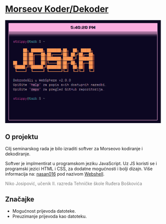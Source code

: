 # [Morseov Koder/Dekoder](https://n1ko-josipovic.github.io/morse-code/)

<div align="center">
  <img alt="banner" src="https://github.com/n1ko-josipovic/main/blob/main/public/res/banner.png">
</div>

## O projektu
  Cilj seminarskog rada je bilo izraditi softver za Morseovo kodiranje i dekodiranje. 
  
  Softver je implmentirat u programskom jeziku JavaScript. Uz JS koristi se i programski jezici HTML i CSS, za dodatne mogućnosti i bolji dizajn. Više informacija na: <a href="https://github.com/nasan016" target="_blank">nasan016</a> pod nazivom <a href="https://github.com/nasan016/webshell" target="_blank">Webshell</a>.

<span style="color:grey">Niko Josipović, učenik II. razreda Tehničke škole Ruđera Boškovića</span>

## Značajke
* Mogućnost prijevoda datoteke.
* Preuzimanje prijevoda kao datoteku.